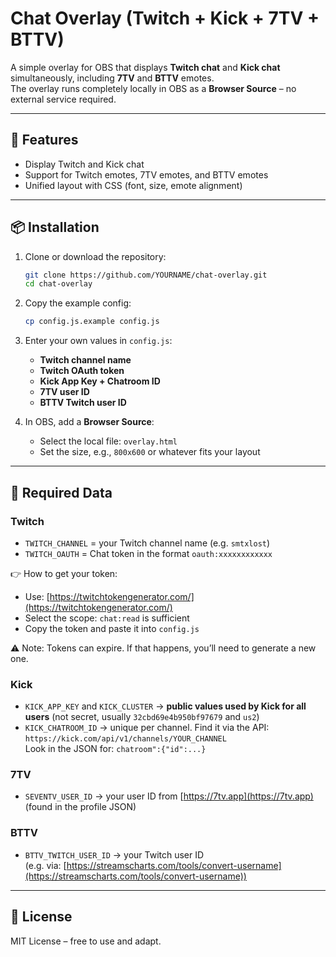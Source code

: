 # Chat Overlay (Twitch + Kick + 7TV + BTTV)

A simple overlay for OBS that displays **Twitch chat** and **Kick chat** simultaneously, including **7TV** and **BTTV** emotes.  
The overlay runs completely locally in OBS as a **Browser Source** – no external service required.

---

## 🚀 Features
- Display Twitch and Kick chat
- Support for Twitch emotes, 7TV emotes, and BTTV emotes
- Unified layout with CSS (font, size, emote alignment)

---

## 📦 Installation
1. Clone or download the repository:
   ```bash
   git clone https://github.com/YOURNAME/chat-overlay.git
   cd chat-overlay
   ```

2. Copy the example config:
   ```bash
   cp config.js.example config.js
   ```

3. Enter your own values in `config.js`:
   - **Twitch channel name**
   - **Twitch OAuth token**
   - **Kick App Key + Chatroom ID**
   - **7TV user ID**
   - **BTTV Twitch user ID**

4. In OBS, add a **Browser Source**:
   - Select the local file: `overlay.html`
   - Set the size, e.g., `800x600` or whatever fits your layout

---

## 🔑 Required Data

### Twitch
- `TWITCH_CHANNEL` = your Twitch channel name (e.g. `smtxlost`)  
- `TWITCH_OAUTH` = Chat token in the format `oauth:xxxxxxxxxxxx`  

👉 How to get your token:  
- Use: [https://twitchtokengenerator.com/](https://twitchtokengenerator.com/)  
- Select the scope: `chat:read` is sufficient  
- Copy the token and paste it into `config.js`  

⚠️ Note: Tokens can expire. If that happens, you’ll need to generate a new one.  

### Kick
- `KICK_APP_KEY` and `KICK_CLUSTER` → **public values used by Kick for all users** (not secret, usually `32cbd69e4b950bf97679` and `us2`)  
- `KICK_CHATROOM_ID` → unique per channel. Find it via the API:  
  `https://kick.com/api/v1/channels/YOUR_CHANNEL`  
  Look in the JSON for: `chatroom":{"id":...}`

### 7TV
- `SEVENTV_USER_ID` → your user ID from [https://7tv.app](https://7tv.app)  
  (found in the profile JSON)

### BTTV
- `BTTV_TWITCH_USER_ID` → your Twitch user ID  
  (e.g. via: [https://streamscharts.com/tools/convert-username](https://streamscharts.com/tools/convert-username))

---

## 📄 License
MIT License – free to use and adapt.
